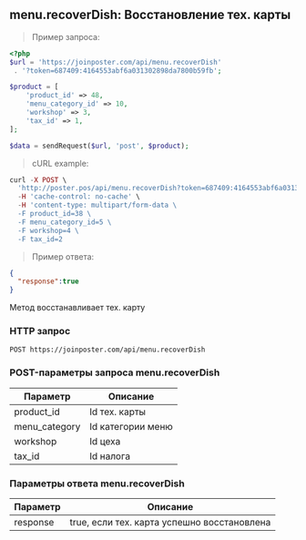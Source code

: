 ## menu.recoverDish: Восстановление тех. карты

> Пример запроса:

```php
<?php
$url = 'https://joinposter.com/api/menu.recoverDish'
 . '?token=687409:4164553abf6a031302898da7800b59fb';

$product = [
    'product_id' => 48,
    'menu_category_id' => 10,
    'workshop' => 3,
    'tax_id' => 1,
];

$data = sendRequest($url, 'post', $product);
```

> cURL example:

```php
curl -X POST \
  'http://poster.pos/api/menu.recoverDish?token=687409:4164553abf6a031302898da7800b59fb' \
  -H 'cache-control: no-cache' \
  -H 'content-type: multipart/form-data \
  -F product_id=38 \
  -F menu_category_id=5 \
  -F workshop=4 \
  -F tax_id=2

```

> Пример ответа:

```json
{  
  "response":true
}
```

Метод восстанавливает тех. карту

### HTTP запрос

`POST https://joinposter.com/api/menu.recoverDish`

### POST-параметры запроса menu.recoverDish

Параметр | Описание
-------- | --------
product_id | Id тех. карты
menu_category | Id категории меню
workshop | Id цеха
tax_id | Id налога

### Параметры ответа menu.recoverDish

Параметр | Описание
-------- | --------
response | true, если тех. карта успешно восстановлена
